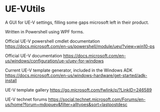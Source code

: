 # UE-VUtils
A GUI for UE-V settings, filling some gaps microsoft left in their product.

Written in Powershell using WPF forms.

Official UE-V powershell cmdlet documentation
https://docs.microsoft.com/en-us/powershell/module/uev/?view=win10-ps

Official UE-V documentation
https://docs.microsoft.com/en-us/windows/configuration/ue-v/uev-for-windows

Current UE-V template generator, included in the Windows ADK
https://docs.microsoft.com/en-us/windows-hardware/get-started/adk-install

UE-V template gallery
https://go.microsoft.com/fwlink/p/?LinkID=246589

UE-V technet forums
https://social.technet.microsoft.com/Forums/en-us/home?forum=mdopuev&filter=alltypes&sort=lastpostdesc
